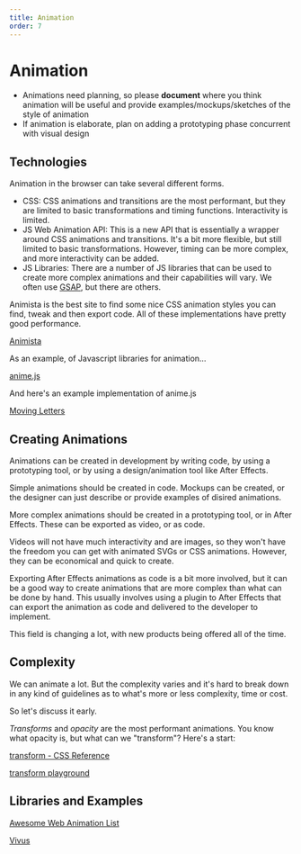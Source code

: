 ```yaml
---
title: Animation
order: 7
---
```


# Animation

- Animations need planning, so please **document** where you think animation will be useful and provide examples/mockups/sketches of the style of animation
- If animation is elaborate, plan on adding a prototyping phase concurrent with visual design

## Technologies

Animation in the browser can take several different forms. 
- CSS: CSS animations and transitions are the most performant, but they are limited to basic transformations and timing functions. Interactivity is limited.
- JS Web Animation API: This is a new API that is essentially a wrapper around CSS animations and transitions. It's a bit more flexible, but still limited to basic transformations. However, timing can be more complex, and more interactivity can be added. 
- JS Libraries: There are a number of JS libraries that can be used to create more complex animations and their capabilities will vary. We often use [GSAP](https://greensock.com), but there are others.

Animista is the best site to find some nice CSS animation styles you can find, tweak and then export code. All of these implementations have pretty good performance.

[Animista](https://animista.net/)

As an example, of Javascript libraries for animation...

[anime.js](https://animejs.com/)

And here's an example implementation of anime.js

[Moving Letters](https://tobiasahlin.com/moving-letters/)

## Creating Animations

Animations can be created in development by writing code, by using a prototyping tool, or by using a design/animation tool like After Effects.

Simple animations should be created in code. Mockups can be created, or the designer can just describe or provide examples of disired animations.

More complex animations should be created in a prototyping tool, or in After Effects. These can be exported as video, or as code. 

Videos will not have much interactivity and are images, so they won't have the freedom you can get with animated SVGs or CSS animations. However, they can be economical and quick to create.

Exporting After Effects animations as code is a bit more involved, but it can be a good way to create animations that are more complex than what can be done by hand. This usually involves using a plugin to After Effects that can export the animation as code and delivered to the developer to implement.

This field is changing a lot, with new products being offered all of the time. 

## Complexity

We can animate a lot. But the complexity varies and it's hard to break down in any kind of guidelines as to what's more or less complexity, time or cost.

So let's discuss it early.

_Transforms_ and _opacity_ are the most performant animations. You know what opacity is, but what can we "transform"? Here's a start:

[transform - CSS Reference](https://cssreference.io/property/transform/)

[transform playground](https://westciv.com/tools/3Dtransforms/index.html)

## Libraries and Examples

[Awesome Web Animation List](https://project-awesome.org/sergey-pimenov/awesome-web-animation)

[Vivus](https://maxwellito.github.io/vivus/)

